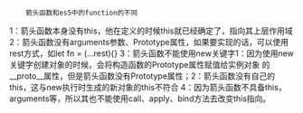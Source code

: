 		箭头函数和es5中的function的不同
1：箭头函数本身没有this，他在定义的时候this就已经确定了，指向其上层作用域
2：箭头函数没有arguments参数、Prototype属性，如果要实现的话，可以使用rest方式，如let fn = (...rest){}
3：箭头函数不能使用new关键字1：因为使用new关键字创建对象的时候，会将构造函数的Prototype属性赋值给实例对象
的__proto__属性，但是箭头函数没有Prototype属性；2：箭头函数没有自己的this，这与new执行时生成的新对象的this不符合
4：因为箭头函数不具备this，arguments等，所以其也不能使用call、apply、bind方法去改变this指向。
